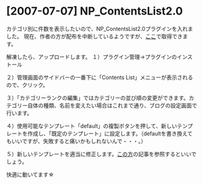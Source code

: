 # [2007-07-07] NP_ContentsList2.0


カテゴリ別に件数を表示したいので、NP_ContentsList2.0プラグインを入れました。
現在、作者の方が配布を中断しているようですが、<a href="http://japan.nucleuscms.org/bb/viewtopic.php?t=2291" target="_blank">ここ</a>で取得できます。

解凍したら、アップロードします。
１）プラグイン管理→プラグインのインストール

２）管理画面のサイドバーの一番下に「Contents List」メニューが表示されるので、クリック。

３）「カテゴリーランクの編集」ではカテゴリーの並び順の変更ができます。カテゴリー自体の種類、名前を変えたい場合はこれまで通り、ブログの設定画面で行います。

４）使用可能なテンプレート「default」の複製ボタンを押して、新しいテンプレートを作成し、「既定のテンプレート」に設定します。（defaultを書き換えてもいいですが、失敗すると痛いかもしれないんで・・・。）

５）新しいテンプレートを適当に修正します。<a href="http://since2004.org/item/58" target="_blank">この方</a>の記事を参照するといいでしょう。

快適に動いてます☆

